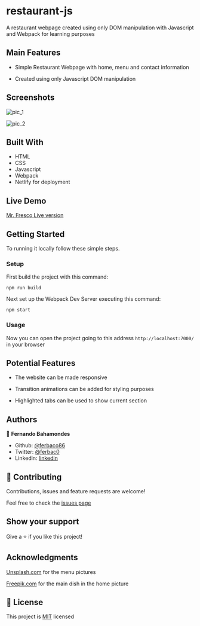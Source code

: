 # restaurant-js
A restaurant webpage created using only DOM manipulation with Javascript and Webpack for learning purposes

## Main Features

* Simple Restaurant Webpage with home, menu and contact information

* Created using only Javascript DOM manipulation  

## Screenshots
![pic_1](https://user-images.githubusercontent.com/52765379/93238813-509ef980-f758-11ea-9d03-8c43cf8e8843.png)

![pic_2](https://user-images.githubusercontent.com/52765379/93238830-5563ad80-f758-11ea-8f23-2256a8665670.png)

## Built With

- HTML
- CSS
- Javascript
- Webpack
- Netlify for deployment

## Live Demo

[Mr. Fresco Live version](https://mrfresco.netlify.app/)

## Getting Started

To running it locally follow these simple steps.


### Setup

First build the project with this command:

```
npm run build
```

Next set up the Webpack Dev Server executing this command:

```
npm start
```

### Usage

Now you can open the project going to this address `http://localhost:7000/` in your browser

## Potential Features

* The website can be made responsive

* Transition animations can be added for styling purposes

* Highlighted tabs can be used to show current section


## Authors

👤 **Fernando Bahamondes**

- Github: [@ferbaco86](https://github.com/ferbaco86)
- Twitter: [@ferbac0](https://twitter.com/ferbac0)
- Linkedin: [linkedin](https://www.linkedin.com/in/fernando-bahamondes-correa)

## 🤝 Contributing

Contributions, issues and feature requests are welcome!

Feel free to check the [issues page](https://github.com/ferbaco86/restaurant-js/issues)

## Show your support

Give a ⭐️ if you like this project!

## Acknowledgments

[Unsplash.com](https://unsplash.com/) for the menu pictures

[Freepik.com](https://www.freepik.com/) for the main dish in the home picture


## 📝 License

This project is [MIT](https://github.com/ferbaco86/restaurant-js/blob/develop/LICENSE) licensed


